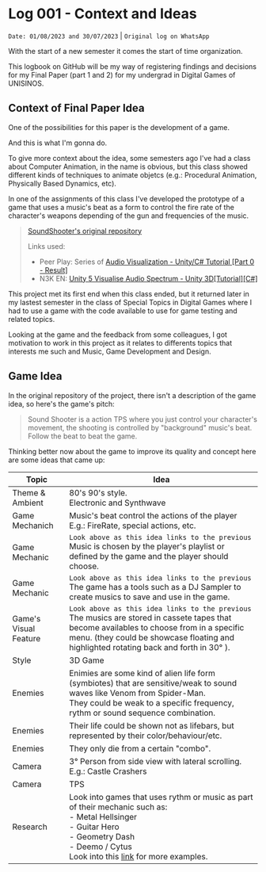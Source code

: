# Log 001 - Context and Ideas
`Date: 01/08/2023 and 30/07/2023` | `Original log on WhatsApp`

With the start of a new semester it comes the start of time organization.

This logbook on GitHub will be my way of registering findings and decisions for my Final Paper (part 1 and 2) for my undergrad in Digital Games of UNISINOS.

## Context of Final Paper Idea

One of the possibilities for this paper is the development of a game.

And this is what I'm gonna do.

To give more context about the idea, some semesters ago I've had a class about Computer Animation, in the name is obvious, but this class showed different kinds of techniques to animate objetcs (e.g.: Procedural Animation, Physically Based Dynamics, etc).

In one of the assignments of this class I've developed the prototype of a game that uses a music's beat as a form to control the fire rate of the character's weapons depending of the gun and frequencies of the music.

> [SoundShooter's original repository](https://github.com/Lenacius/AnimacaoComputadorizada2021/tree/main/AC_Trab2)
> 
> Links used:
> - Peer Play: Series of [Audio Visualization - Unity/C# Tutorial [Part 0 - Result]](https://www.youtube.com/watch?v=5pmoP1ZOoNs&list=PL3POsQzaCw53p2tA6AWf7_AWgplskR0Vo)
> - N3K EN: [Unity 5 Visualise Audio Spectrum - Unity 3D[Tutorial][C#]](https://www.youtube.com/watch?v=wtXirrO-iNA)

This project met its first end when this class ended, but it returned later in my lastest semester in the class of Special Topics in Digital Games where I had to use a game with the code available to use for game testing and related topics.

Looking at the game and the feedback from some colleagues, I got motivation to work in this project as it relates to differents topics that interests me such and Music, Game Development and Design.

## Game Idea

In the original repository of the project, there isn't a description of the game idea, so here's the game's pitch:

> Sound Shooter is a action TPS where you just control your character's movement, the shooting is controlled by "background" music's beat. Follow the beat to beat the game.

Thinking better now about the game to improve its quality and concept here are some ideas that came up:

| Topic | Idea |
| --- | --- |
| Theme & Ambient | 80's 90's style. <br> Electronic and Synthwave |
| Game Mechanich | Music's beat control the actions of the player <br> E.g.: FireRate, special actions, etc.  |
| Game Mechanic | `Look above as this idea links to the previous` <br> Music is chosen by the player's playlist or defined by the game and the player should choose. |
| Game Mechanic | `Look above as this idea links to the previous` <br> The game has a tools such as a DJ Sampler to create musics to save and use in the game. |
| Game's Visual Feature | `Look above as this idea links to the previous` <br> The musics are stored in cassete tapes that become availables to choose from in a specific menu. (they could be showcase floating and highlighted rotating back and forth in 30° ). |
| Style | 3D Game |
| Enemies | Enimies are some kind of alien life form (symbiotes) that are sensitive/weak to sound waves like Venom from Spider-Man. <br> They could be weak to a specific frequency, rythm or sound sequence combination. |
| Enemies | Their life could be shown not as lifebars, but represented by their color/behaviour/etc. |
| Enemies | They only die from a certain "combo". |
| Camera | 3° Person from side view with lateral scrolling. <br> E.g.: Castle Crashers |
| Camera | TPS |
| Research | Look into games that uses rythm or music as part of their mechanic such as: <br> - Metal Hellsinger <br> - Guitar Hero <br> - Geometry Dash <br> - Deemo / Cytus <br> Look into this [link](https://gametimes.com.br/jogos-de-ritmo/) for more examples. |